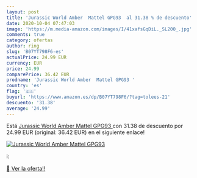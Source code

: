 ```yaml
---
layout: post
title: 'Jurassic World Amber  Mattel GPG93  al 31.38 % de descuento'
date: 2020-10-04 07:47:03
image: 'https://m.media-amazon.com/images/I/41xafsGqDiL._SL200_.jpg'
comments: true
category: ofertas
author: ring
slug: 'B07YT798F6-es'
actualPrice: 24.99 EUR
currency: EUR
price: 24.99
comparePrice: 36.42 EUR
prodname: 'Jurassic World Amber  Mattel GPG93 '
country: 'es'
flag: '🇪🇸'
buyurl: 'https://www.amazon.es/dp/B07YT798F6/?tag=tolees-21'
descuento: '31.38'
average: '24.99'
---
```


Está [Jurassic World Amber  Mattel GPG93 ](https://www.amazon.es/dp/B07YT798F6/?tag=tolees-21) con 31.38 de descuento por 24.99 EUR (original: 36.42 EUR) en el siguiente enlace!

[![Jurassic World Amber  Mattel GPG93 ](https://m.media-amazon.com/images/I/41xafsGqDiL._SL200_.jpg)](https://www.amazon.es/dp/B07YT798F6/?tag=tolees-21)

ℹ️:


[🛒 Ver la oferta!!](https://www.amazon.es/dp/B07YT798F6/?tag=tolees-21)
